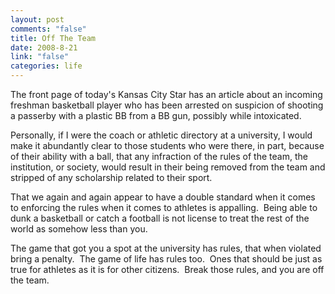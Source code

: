 ```yaml
--- 
layout: post
comments: "false"
title: Off The Team
date: 2008-8-21
link: "false"
categories: life
---
```

The front page of today's Kansas City Star has an article about an incoming freshman basketball player who has been arrested on suspicion of shooting a passerby with a plastic BB from a BB gun, possibly while intoxicated.

Personally, if I were the coach or athletic directory at a university, I would make it abundantly clear to those students who were there, in part, because of their ability with a ball, that any infraction of the rules of the team, the institution, or society, would result in their being removed from the team and stripped of any scholarship related to their sport.

That we again and again appear to have a double standard when it comes to enforcing the rules when it comes to athletes is appalling.  Being able to dunk a basketball or catch a football is not license to treat the rest of the world as somehow less than you.

The game that got you a spot at the university has rules, that when violated bring a penalty.  The game of life has rules too.  Ones that should be just as true for athletes as it is for other citizens.  Break those rules, and you are off the team.
